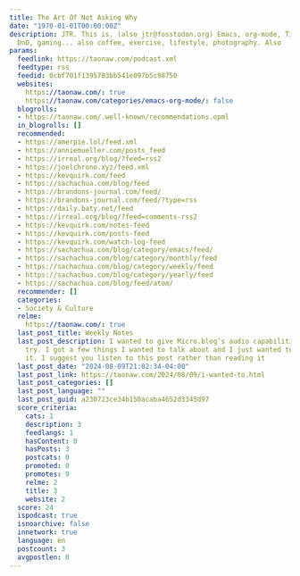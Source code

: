 ```yaml
---
title: The Art Of Not Asking Why
date: "1970-01-01T00:00:00Z"
description: JTR. This is. (also jtr@fosstodon.org) Emacs, org-mode, TiddlyWiki, Linux,
  DnD, gaming... also coffee, exercise, lifestyle, photography. Also
params:
  feedlink: https://taonaw.com/podcast.xml
  feedtype: rss
  feedid: 0cbf701f1395783bb541e097b5c98750
  websites:
    https://taonaw.com/: true
    https://taonaw.com/categories/emacs-org-mode/: false
  blogrolls:
  - https://taonaw.com/.well-known/recommendations.opml
  in_blogrolls: []
  recommended:
  - https://amerpie.lol/feed.xml
  - https://anniemueller.com/posts_feed
  - https://irreal.org/blog/?feed=rss2
  - https://joelchrono.xyz/feed.xml
  - https://kevquirk.com/feed
  - https://sachachua.com/blog/feed
  - https://brandons-journal.com/feed/
  - https://brandons-journal.com/feed/?type=rss
  - https://daily.baty.net/feed
  - https://irreal.org/blog/?feed=comments-rss2
  - https://kevquirk.com/notes-feed
  - https://kevquirk.com/posts-feed
  - https://kevquirk.com/watch-log-feed
  - https://sachachua.com/blog/category/emacs/feed/
  - https://sachachua.com/blog/category/monthly/feed
  - https://sachachua.com/blog/category/weekly/feed
  - https://sachachua.com/blog/category/yearly/feed
  - https://sachachua.com/blog/feed/atom/
  recommender: []
  categories:
  - Society & Culture
  relme:
    https://taonaw.com/: true
  last_post_title: Weekly Notes
  last_post_description: I wanted to give Micro.blog’s audio capabilities another
    try. I got a few things I wanted to talk about and I just wanted to just go for
    it. I suggest you listen to this post rather than reading it
  last_post_date: "2024-08-09T21:02:34-04:00"
  last_post_link: https://taonaw.com/2024/08/09/i-wanted-to.html
  last_post_categories: []
  last_post_language: ""
  last_post_guid: a230723ce34b150acaba4652d3345d97
  score_criteria:
    cats: 1
    description: 3
    feedlangs: 1
    hasContent: 0
    hasPosts: 3
    postcats: 0
    promoted: 0
    promotes: 9
    relme: 2
    title: 3
    website: 2
  score: 24
  ispodcast: true
  isnoarchive: false
  innetwork: true
  language: en
  postcount: 3
  avgpostlen: 0
---
```

